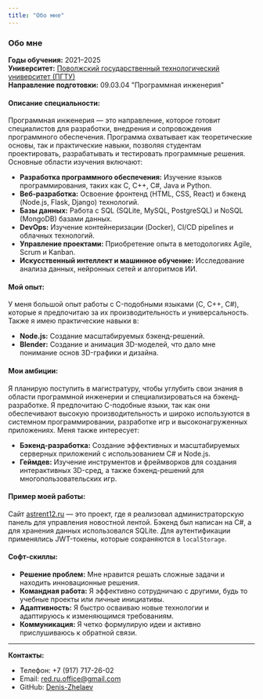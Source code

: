 ```yaml
---
title: "Обо мне"
---
```


### Обо мне
**Годы обучения:** 2021–2025  
**Университет:** [Поволжский государственный технологический университет (ПГТУ)](https://www.volgatech.net/)  
**Направление подготовки:** 09.03.04 "Программная инженерия"

#### Описание специальности:
Программная инженерия — это направление, которое готовит специалистов для разработки, внедрения и сопровождения программного обеспечения. Программа охватывает как теоретические основы, так и практические навыки, позволяя студентам проектировать, разрабатывать и тестировать программные решения. Основные области изучения включают:

- **Разработка программного обеспечения:** Изучение языков программирования, таких как C, C++, C#, Java и Python.
- **Веб-разработка:** Освоение фронтенд (HTML, CSS, React) и бэкенд (Node.js, Flask, Django) технологий.
- **Базы данных:** Работа с SQL (SQLite, MySQL, PostgreSQL) и NoSQL (MongoDB) базами данных.
- **DevOps:** Изучение контейнеризации (Docker), CI/CD pipelines и облачных технологий.
- **Управление проектами:** Приобретение опыта в методологиях Agile, Scrum и Kanban.
- **Искусственный интеллект и машинное обучение:** Исследование анализа данных, нейронных сетей и алгоритмов ИИ.

#### Мой опыт:
У меня большой опыт работы с C-подобными языками (C, C++, C#), которые я предпочитаю за их производительность и универсальность. Также я имею практические навыки в:
- **Node.js:** Создание масштабируемых бэкенд-решений.
- **Blender:** Создание и анимация 3D-моделей, что дало мне понимание основ 3D-графики и дизайна.

#### Мои амбиции:
Я планирую поступить в магистратуру, чтобы углубить свои знания в области программной инженерии и специализироваться на бэкенд-разработке. Я предпочитаю C-подобные языки, так как они обеспечивают высокую производительность и широко используются в системном программировании, разработке игр и высоконагруженных приложениях. Меня также интересует:
- **Бэкенд-разработка:** Создание эффективных и масштабируемых серверных приложений с использованием C# и Node.js.
- **Геймдев:** Изучение инструментов и фреймворков для создания интерактивных 3D-сред, а также бэкенд-решений для многопользовательских игр.

#### Пример моей работы:
Сайт [astrent12.ru](https://astrent12.ru) — это проект, где я реализовал администраторскую панель для управления новостной лентой. Бэкенд был написан на C#, а для хранения данных использовался SQLite. Для аутентификации применялись JWT-токены, которые сохраняются в `localStorage`.

#### Софт-скиллы:
- **Решение проблем:** Мне нравится решать сложные задачи и находить инновационные решения.
- **Командная работа:** Я эффективно сотрудничаю с другими, будь то учебные проекты или личные инициативы.
- **Адаптивность:** Я быстро осваиваю новые технологии и адаптируюсь к изменяющимся требованиям.
- **Коммуникация:** Я четко формулирую идеи и активно прислушиваюсь к обратной связи.

---

**Контакты:**
- Телефон: +7 (917) 717-26-02
- Email: red.ru.office@gmail.com
- GitHub: [Denis-Zhelaev](https://github.com/Denis-Zhelaev)